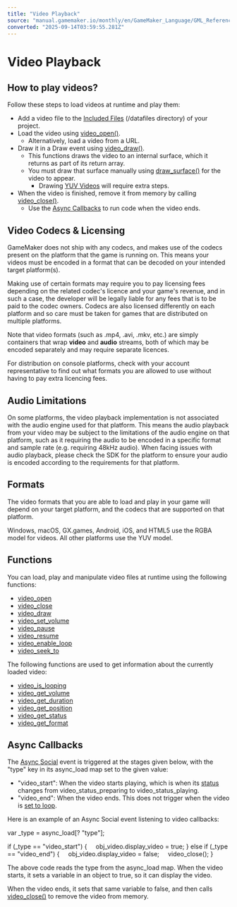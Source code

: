 ```yaml
---
title: "Video Playback"
source: "manual.gamemaker.io/monthly/en/GameMaker_Language/GML_Reference/Drawing/Videos/Videos.htm"
converted: "2025-09-14T03:59:55.281Z"
---
```


# Video Playback

## How to play videos?

Follow these steps to load videos at runtime and play them:

-   Add a video file to the [Included Files](../../../../../../../Settings/Included_Files.md) (/datafiles directory) of your project.
-   Load the video using [video\_open()](video_open.md).
    -   Alternatively, load a video from a URL.
-   Draw it in a Draw event using [video\_draw()](video_draw.md).
    -   This functions draws the video to an internal surface, which it returns as part of its return array.
    -   You must draw that surface manually using [draw\_surface()](../Surfaces/draw_surface.md) for the video to appear.
        -   Drawing [YUV Videos](YUV_Videos.md) will require extra steps.
-   When the video is finished, remove it from memory by calling [video\_close()](video_close.md).
    -   Use the [Async Callbacks](Videos.htm#h) to run code when the video ends.

## Video Codecs & Licensing

GameMaker does not ship with any codecs, and makes use of the codecs present on the platform that the game is running on. This means your videos must be encoded in a format that can be decoded on your intended target platform(s).

Making use of certain formats may require you to pay licensing fees depending on the related codec's licence and your game's revenue, and in such a case, the developer will be legally liable for any fees that is to be paid to the codec owners. Codecs are also licensed differently on each platform and so care must be taken for games that are distributed on multiple platforms.

Note that video formats (such as .mp4, .avi, .mkv, etc.) are simply containers that wrap **video** and **audio** streams, both of which may be encoded separately and may require separate licences.

For distribution on console platforms, check with your account representative to find out what formats you are allowed to use without having to pay extra licencing fees.

## Audio Limitations

On some platforms, the video playback implementation is not associated with the audio engine used for that platform. This means the audio playback from your video may be subject to the limitations of the audio engine on that platform, such as it requiring the audio to be encoded in a specific format and sample rate (e.g. requiring 48kHz audio). When facing issues with audio playback, please check the SDK for the platform to ensure your audio is encoded according to the requirements for that platform.

## Formats

The video formats that you are able to load and play in your game will depend on your target platform, and the codecs that are supported on that platform.

Windows, macOS, GX.games, Android, iOS, and HTML5 use the RGBA model for videos. All other platforms use the YUV model.

## Functions

You can load, play and manipulate video files at runtime using the following functions:

-   [video\_open](video_open.md)
-   [video\_close](video_close.md)
-   [video\_draw](video_draw.md)
-   [video\_set\_volume](video_set_volume.md)
-   [video\_pause](video_pause.md)
-   [video\_resume](video_resume.md)
-   [video\_enable\_loop](video_enable_loop.md)
-   [video\_seek\_to](video_seek_to.md)

The following functions are used to get information about the currently loaded video:

-   [video\_is\_looping](video_is_looping.md)
-   [video\_get\_volume](video_get_volume.md)
-   [video\_get\_duration](video_get_duration.md)
-   [video\_get\_position](video_get_position.md)
-   [video\_get\_status](video_get_status.md)
-   [video\_get\_format](video_get_format.md)

## Async Callbacks

The [Async Social](../../../../../../../The_Asset_Editors/Object_Properties/Async_Events/Social.md) event is triggered at the stages given below, with the "type" key in its async\_load map set to the given value:

-   "video\_start": When the video starts playing, which is when its [status](video_get_status.md) changes from video\_status\_preparing to video\_status\_playing.
-   "video\_end": When the video ends. This does not trigger when the video is [set to loop](video_enable_loop.md).

Here is an example of an Async Social event listening to video callbacks:

var \_type = async\_load\[? "type"\];

if (\_type == "video\_start")
{
    obj\_video.display\_video = true;
}
else if (\_type == "video\_end")
{
    obj\_video.display\_video = false;
    video\_close();
}

The above code reads the type from the async\_load map. When the video starts, it sets a variable in an object to true, so it can display the video.

When the video ends, it sets that same variable to false, and then calls [video\_close()](video_close.md) to remove the video from memory.